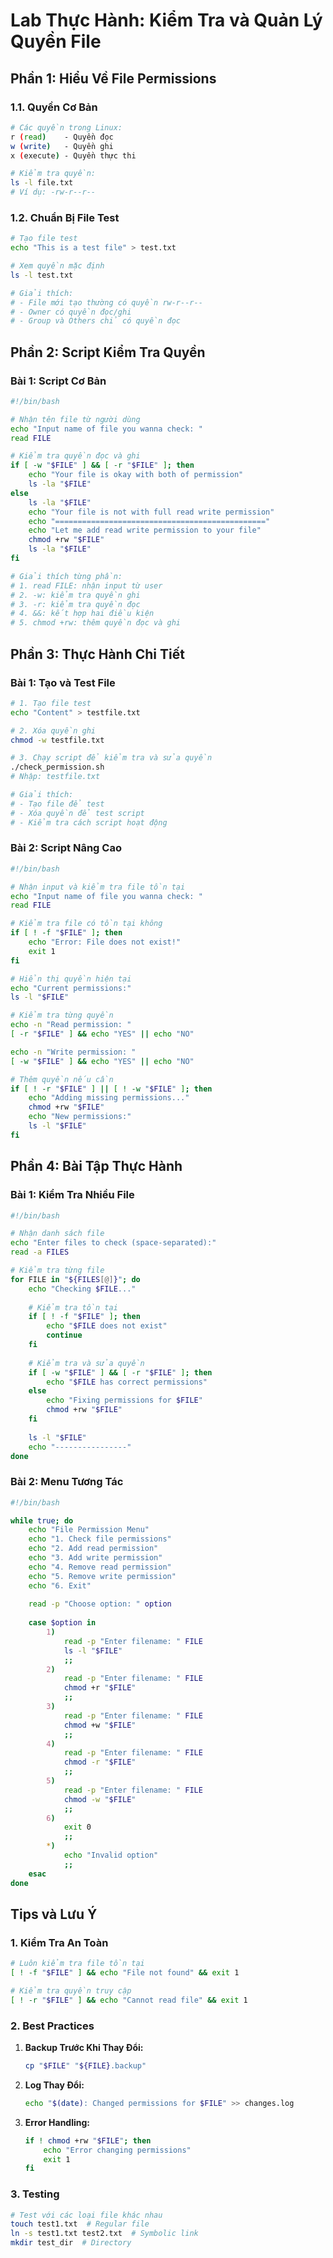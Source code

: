 # Lab Thực Hành: Kiểm Tra và Quản Lý Quyền File

## Phần 1: Hiểu Về File Permissions

### 1.1. Quyền Cơ Bản
```bash
# Các quyền trong Linux:
r (read)    - Quyền đọc
w (write)   - Quyền ghi
x (execute) - Quyền thực thi

# Kiểm tra quyền:
ls -l file.txt
# Ví dụ: -rw-r--r--
```

### 1.2. Chuẩn Bị File Test
```bash
# Tạo file test
echo "This is a test file" > test.txt

# Xem quyền mặc định
ls -l test.txt

# Giải thích:
# - File mới tạo thường có quyền rw-r--r--
# - Owner có quyền đọc/ghi
# - Group và Others chỉ có quyền đọc
```

## Phần 2: Script Kiểm Tra Quyền

### Bài 1: Script Cơ Bản
```bash
#!/bin/bash

# Nhận tên file từ người dùng
echo "Input name of file you wanna check: "
read FILE

# Kiểm tra quyền đọc và ghi
if [ -w "$FILE" ] && [ -r "$FILE" ]; then
    echo "Your file is okay with both of permission"
    ls -la "$FILE"
else
    ls -la "$FILE"
    echo "Your file is not with full read write permission"
    echo "==============================================="
    echo "Let me add read write permission to your file"
    chmod +rw "$FILE"
    ls -la "$FILE"
fi

# Giải thích từng phần:
# 1. read FILE: nhận input từ user
# 2. -w: kiểm tra quyền ghi
# 3. -r: kiểm tra quyền đọc
# 4. &&: kết hợp hai điều kiện
# 5. chmod +rw: thêm quyền đọc và ghi
```

## Phần 3: Thực Hành Chi Tiết

### Bài 1: Tạo và Test File
```bash
# 1. Tạo file test
echo "Content" > testfile.txt

# 2. Xóa quyền ghi
chmod -w testfile.txt

# 3. Chạy script để kiểm tra và sửa quyền
./check_permission.sh
# Nhập: testfile.txt

# Giải thích:
# - Tạo file để test
# - Xóa quyền để test script
# - Kiểm tra cách script hoạt động
```

### Bài 2: Script Nâng Cao
```bash
#!/bin/bash

# Nhận input và kiểm tra file tồn tại
echo "Input name of file you wanna check: "
read FILE

# Kiểm tra file có tồn tại không
if [ ! -f "$FILE" ]; then
    echo "Error: File does not exist!"
    exit 1
fi

# Hiển thị quyền hiện tại
echo "Current permissions:"
ls -l "$FILE"

# Kiểm tra từng quyền
echo -n "Read permission: "
[ -r "$FILE" ] && echo "YES" || echo "NO"

echo -n "Write permission: "
[ -w "$FILE" ] && echo "YES" || echo "NO"

# Thêm quyền nếu cần
if [ ! -r "$FILE" ] || [ ! -w "$FILE" ]; then
    echo "Adding missing permissions..."
    chmod +rw "$FILE"
    echo "New permissions:"
    ls -l "$FILE"
fi
```

## Phần 4: Bài Tập Thực Hành

### Bài 1: Kiểm Tra Nhiều File
```bash
#!/bin/bash

# Nhận danh sách file
echo "Enter files to check (space-separated):"
read -a FILES

# Kiểm tra từng file
for FILE in "${FILES[@]}"; do
    echo "Checking $FILE..."
    
    # Kiểm tra tồn tại
    if [ ! -f "$FILE" ]; then
        echo "$FILE does not exist"
        continue
    fi
    
    # Kiểm tra và sửa quyền
    if [ -w "$FILE" ] && [ -r "$FILE" ]; then
        echo "$FILE has correct permissions"
    else
        echo "Fixing permissions for $FILE"
        chmod +rw "$FILE"
    fi
    
    ls -l "$FILE"
    echo "----------------"
done
```

### Bài 2: Menu Tương Tác
```bash
#!/bin/bash

while true; do
    echo "File Permission Menu"
    echo "1. Check file permissions"
    echo "2. Add read permission"
    echo "3. Add write permission"
    echo "4. Remove read permission"
    echo "5. Remove write permission"
    echo "6. Exit"
    
    read -p "Choose option: " option
    
    case $option in
        1)
            read -p "Enter filename: " FILE
            ls -l "$FILE"
            ;;
        2)
            read -p "Enter filename: " FILE
            chmod +r "$FILE"
            ;;
        3)
            read -p "Enter filename: " FILE
            chmod +w "$FILE"
            ;;
        4)
            read -p "Enter filename: " FILE
            chmod -r "$FILE"
            ;;
        5)
            read -p "Enter filename: " FILE
            chmod -w "$FILE"
            ;;
        6)
            exit 0
            ;;
        *)
            echo "Invalid option"
            ;;
    esac
done
```

## Tips và Lưu Ý

### 1. Kiểm Tra An Toàn
```bash
# Luôn kiểm tra file tồn tại
[ ! -f "$FILE" ] && echo "File not found" && exit 1

# Kiểm tra quyền truy cập
[ ! -r "$FILE" ] && echo "Cannot read file" && exit 1
```

### 2. Best Practices
1. **Backup Trước Khi Thay Đổi:**
   ```bash
   cp "$FILE" "${FILE}.backup"
   ```

2. **Log Thay Đổi:**
   ```bash
   echo "$(date): Changed permissions for $FILE" >> changes.log
   ```

3. **Error Handling:**
   ```bash
   if ! chmod +rw "$FILE"; then
       echo "Error changing permissions"
       exit 1
   fi
   ```

### 3. Testing
```bash
# Test với các loại file khác nhau
touch test1.txt  # Regular file
ln -s test1.txt test2.txt  # Symbolic link
mkdir test_dir  # Directory
```


